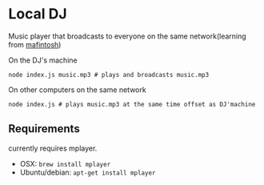 # Local DJ 

Music player that broadcasts to everyone on the same network(learning from [mafintosh](https://github.com/mafintosh))


On the DJ's machine

```
node index.js music.mp3 # plays and broadcasts music.mp3
```

On other computers on the same network

```
node index.js # plays music.mp3 at the same time offset as DJ'machine
```


## Requirements

currently requires mplayer.

* OSX: `brew install mplayer`
* Ubuntu/debian: `apt-get install mplayer`
